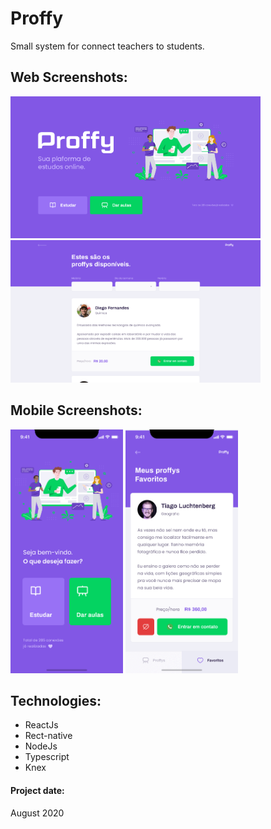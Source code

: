 # Proffy
Small system for connect teachers to students.

## Web Screenshots:
<div>
   <img src="./.github/web-landing.png" width="400px">
   <img src="./.github/web-list.png" width="400px">
</div>

## Mobile Screenshots:
<div>
   <img src="./.github/mobile-home.png" width="180">
   <img src="./.github/mobile-list.png" width="180">
</div>

## Technologies:
- ReactJs
- Rect-native
- NodeJs
- Typescript
- Knex


#### Project date:  
August 2020

